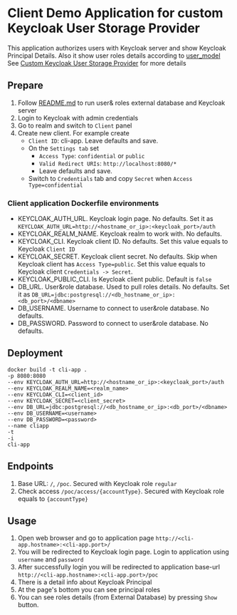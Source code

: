 # Client Demo Application for custom Keycloak User Storage Provider

This application authorizes users with Keycloak server and show Keycloak Principal Details. 
Also it show user roles details according to [user_model](https://github.com/DmitryAEfimov/keycloak-external-db-provider/blob/master/example/db_schema.png)
See [Custom Keycloak User Storage Provider](https://github.com/DmitryAEfimov/keycloak-external-db-provider) for more details

## Prepare
1. Follow [README.md](https://github.com/DmitryAEfimov/keycloak-external-db-provider/blob/master/README.md) to run user& roles external database and Keycloak server
2. Login to Keycloak with admin credentials 
3. Go to realm and switch to `Client` panel
4. Create new client. For example create
   * `Client ID`: cli-app. Leave defaults and save.
   * On the `Settings tab` set
     * `Access Type`: `confidential` or `public`
     * `Valid Redirect URIs`: `http://localhost:8080/*`
     * Leave defaults and save.
   * Switch to `Credentials` tab and copy `Secret` when `Access Type=confidential` 

### Client application Dockerfile environments
* KEYCLOAK_AUTH_URL. Keycloak login page. No defaults. Set it as `KEYCLOAK_AUTH_URL=http://<hostname_or_ip>:<keycloak_port>/auth`
* KEYCLOAK_REALM_NAME. Keycloak realm to work with. No defaults. 
* KEYCLOAK_CLI. Keycloak client ID. No defaults. Set this value equals to Keycloak `Client ID`
* KEYCLOAK_SECRET. Keycloak client secret. No defaults. Skip when Keycloak client has `Access Type=public`. Set this value equals to Keycloak client `Credentials -> Secret`. 
* KEYCLOAK_PUBLIC_CLI. Is Keycloak client public. Default is `false`
* DB_URL. User&role database. Used to pull roles details. No defaults. Set it as `DB_URL=jdbc:postgresql://<db_hostname_or_ip>:<db_port>/<dbname>`
* DB_USERNAME. Username to connect to user&role database. No defaults.
* DB_PASSWORD. Password to connect to user&role database. No defaults.

## Deployment
    docker build -t cli-app .
    -p 8080:8080
    --env KEYCLOAK_AUTH_URL=http://<hostname_or_ip>:<keycloak_port>/auth
    --env KEYCLOAK_REALM_NAME=<realm_name>
    --env KEYCLOAK_CLI=<client_id>
    --env KEYCLOAK_SECRET=<client_secret>
    --env DB_URL=jdbc:postgresql://<db_hostname_or_ip>:<db_port>/<dbname>
    --env DB_USERNAME=<username>
    --env DB_PASSWORD=<password>
    --name cliapp
    -t
    -i
    cli-app

## Endpoints
1. Base URL:  `/`, `/poc`. Secured with Keycloak role `regular`
2. Check access `/poc/access/{accountType}`. Secured with Keycloak role equals to `{accountType}`

## Usage
1. Open web browser and go to application page `http://<cli-app.hostname>:<cli-app.port>/`
2. You will be redirected to Keycloak login page. Login to application using `username` and `password` 
3. After successfully login you will be redirected to application base-url `http://<cli-app.hostname>:<cli-app.port>/poc`
4. There is a detail info about Keycloak Principal
5. At the page's bottom you can see principal roles
6. You can see roles details (from External Database) by pressing `Show` button.
